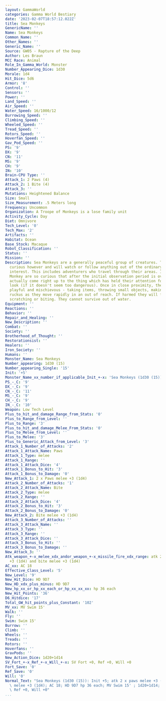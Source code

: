 ```yaml
---
layout: GammaWorld
categories: Gamma World Bestiary
date: '2023-02-07T18:57:12.022Z'
title: Sea Monkeys
GenericName: ''
Name: Sea Monkeys
Common_Name: ''
Other_Names: ''
Generic_Name: ''
Source: GW05 - Rapture of the Deep
Author: Les Braun
MCC Race: Animal
Role_In_Gamma_World: Monster
Number_Appearing_Dice: 1d30
Morale: 1d4
Hit_Dice: 5d6
Armor: '8'
Control: ''
Sensors: ''
Power: ''
Land_Speed: ''
Air_Speed: ''
Water_Speed: 16/1000/12
Burrowing_Speed: ''
Climbing_Speed: ''
Wheeled_Speed: ''
Tread_Speed: ''
Rotors_Speed: ''
Hoverfan_Speed: ''
Gav_Pod_Speed: ''
PS: '9'
DX: '9'
CN: '11'
MS: '9'
CH: '9'
IN: '10'
Brain-CPU Type: ''
Attack_1: 2 Paws (4)
Attack_2: 1 Bite (4)
Attack_3: ''
Mutations: Heightened Balance
Size: Small
Size_Measurement: .5 Meters long
Frequency: Uncommon
Organization: A Troope of Monkeys is a lose family unit
Activity_Cycle: Day
Diet: Omnivore
Tech_Level: '0'
Tech_Max: '2'
Artifacts: ''
Habitat: Ocean
Base_Stock: Macaque
Robot_Classification: ''
Status: ''
Mission: ''
Description: Sea Monkeys are a generally peaceful group of creatures. They are very
  curious however and will watch or follow anything out of the ordinary with great
  interest. This includes adventurers who travel through their areas. In fact, Sea
  Monkey are so curious that after the initial observation period is over, they will
  actually come right up to the thing which has held their attention for a better
  look (if it doesn't seem too dangerous). Once in close proximity, they become very
  playful and mischievous - taking items, throwing small objects, making a chaotic
  ruckus as they move rapidly in an out of reach. If harmed they will fight back by
  scratching or biting. They cannot survive out of water.
Equipment: ''
Reactions: ''
Behavior: ''
Repair_and_Healing: ''
New_Description: ''
Combat: ''
Society: ''
Brotherhood_of_Thought: ''
Restorationsist: ''
Healers: ''
Iron_Society: ''
Humans: ''
Monster_Name: Sea Monkeys
Number_appearing: 1d30 (15)
Number_appearing_Single: '15'
Init: '+5'
Monster_Name_xx_number_if_applicable_Init_+-x: 'Sea Monkeys (1d30 (15)): Init +5'
PS_-_C: '9'
DX_-_C: '9'
CN_-_C: '11'
MS_-_C: '9'
CH_-_C: '9'
IN_-_C: '10'
Weapon: Low Tech Level
Plus_to_hit_and_damage_Range_from_Stats: '0'
Plus_to_Range_from_Level: ''
Plus_to_Range: '3'
Plus_to_hit_and_damage_Melee_From_Stats: '0'
Plus_to_Melee_from_Level: ''
Plus_to_Melee: '3'
Plus_to_Generic_Attack_from_Level: '3'
Attack_1_Number_of_Attacks: '2'
Attack_1_Attack_Name: Paws
Attack_1_Type: melee
Attack_1_Range: ''
Attack_1_Attack_Dice: '4'
Attack_1_Bonus_to_Hit: '3'
Attack_1_Bonus_to_Damage: '0'
New_Attack_1: 2 x Paws melee +3 (1d4)
Attack_2_Number_of_Attacks: '1'
Attack_2_Attack_Name: Bite
Attack_2_Type: melee
Attack_2_Range: ''
Attack_2_Attack_Dice: '4'
Attack_2_Bonus_to_Hit: '3'
Attack_2_Bonus_to_Damage: '0'
New_Attack_2: Bite melee +3 (1d4)
Attack_3_Number_of_Attacks: ''
Attack_3_Attack_Name: ''
Attack_3_Type: ''
Attack_3_Range: ''
Attack_3_Attack_Dice: ''
Attack_3_Bonus_to_Hit: ''
Attack_3_Bonus_to_Damage: ''
New_Attack_3: ''
Atk_weapon_+-x_melee_xdx_andor_weapon_+-x_missile_fire_xdx_range: atk 2 x paws melee
  +3 (1d4) and bite melee +3 (1d4)
AC_xx: AC 18
Effective_Class_Level: '5'
New_Level: '9'
New_Hit_Dice: HD 9D7
New_HD_xdx_plus_minus: HD 9D7
New_hp_xx_or_hp_xx_each_or_hp_xx_xx_xx: hp 36 each
New_Hit_Points: '36'
D6_Hitdice: '17'
Total_GW_hit_points_plus_Constant: '102'
MV_xx: MV Swim 15'
Walk: ''
Fly: ''
Swim: Swim 15'
Burrow: ''
Climb: ''
Wheels: ''
Treads: ''
Rotors: ''
Hoverfans: ''
GravPods: ''
New_Action_Dice: 1d20+1d14
SV_Fort_+-x_Ref_+-x_Will_+-x: SV Fort +0, Ref +0, Will +0
Fort_Save: '0'
Ref_Save: '0'
Will: '0'
Normal_Text: "Sea Monkeys (1d30 (15)): Init +5; atk 2 x paws melee +3 (1d4) and bite\
  \ melee +3 (1d4); AC 18; HD 9D7 hp 36 each; MV Swim 15' ; 1d20+1d14; SV Fort +0,\
  \ Ref +0, Will +0"
...
```

